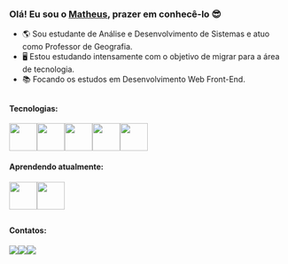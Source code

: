 ### Olá! Eu sou o <a href="https://www.linkedin.com/in/matheus-gamas-g/" target="_blank">Matheus</a>, prazer em conhecê-lo 😎

- 🌎 Sou estudante de Análise e Desenvolvimento de Sistemas e atuo como Professor de Geografia.
- 🖥 Estou estudando intensamente com o objetivo de migrar para a área de tecnologia.
- 📚 Focando os estudos em Desenvolvimento Web Front-End.

##

#### Tecnologias:
<div style="display:flex">
  <img height="50rem" src="https://cdn.jsdelivr.net/gh/devicons/devicon/icons/html5/html5-original.svg" />
  <img height="50rem" src="https://cdn.jsdelivr.net/gh/devicons/devicon/icons/css3/css3-original.svg" />
  <img height="50rem" src="https://cdn.jsdelivr.net/gh/devicons/devicon/icons/javascript/javascript-plain.svg" />
  <img height="50rem" src="https://cdn.jsdelivr.net/gh/devicons/devicon/icons/git/git-original.svg" />
  <img height="50rem" src="https://cdn.jsdelivr.net/gh/devicons/devicon/icons/github/github-original-wordmark.svg" />
</div>

#### Aprendendo atualmente:

<div style="display:flex">
  <img height="50rem" src="https://cdn.jsdelivr.net/gh/devicons/devicon/icons/bootstrap/bootstrap-plain-wordmark.svg" />
  <img height="50rem" src="https://cdn.jsdelivr.net/gh/devicons/devicon/icons/react/react-original.svg" />
</div>

##

#### Contatos:

<div style="display:flex">
  <a href="https://www.linkedin.com/in/matheus-gamas-g/" ><img src="https://img.shields.io/badge/LinkedIn-0077B5?style=for-the-badge&logo=linkedin&logoColor=white"></a>
  <a href="https://www.instagram.com/matheus.guimaraes_/" ><img src="https://img.shields.io/badge/Instagram-E4405F?style=for-the-badge&logo=instagram&logoColor=white"></a>
  <a href="mailto:matheusgamasg@gmail.com" ><img src="https://img.shields.io/badge/Gmail-D14836?style=for-the-badge&logo=gmail&logoColor=white"></a>
</div>






